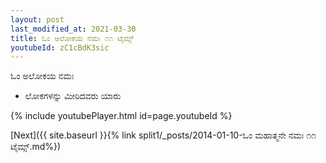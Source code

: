 ```yaml
---
layout: post
last_modified_at: 2021-03-30
title: ಓಂ ಅಲೋಕಯ ನಮಃ ೧೧ ಟೈಮ್ಸ್
youtubeId: zC1cBdK3sic
---
```

 
 
 ಓಂ ಅಲೋಕಯ ನಮಃ  
 
 -  ಲೋಕಗಳನ್ನು ಮೀರಿದವರು ಯಾರು 
 
  
 
  
 
 
 
 
 
 


{% include youtubePlayer.html id=page.youtubeId %}
 
[Next]({{ site.baseurl }}{% link  split1/_posts/2014-01-10-ಓಂ ಮಹಾತ್ಮನೇ ನಮಃ ೧೧ ಟೈಮ್ಸ್.md%})
 

